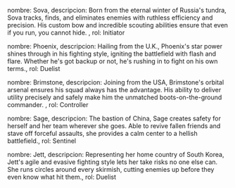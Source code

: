 nombre: Sova,
descripcion: Born from the eternal winter of Russia's tundra, Sova tracks, finds, and eliminates enemies with ruthless efficiency and precision. His custom bow and incredible scouting abilities ensure that even if you run, you cannot hide. ,
rol: Initiator


nombre: Phoenix,
descripcion: Hailing from the U.K., Phoenix's star power shines through in his fighting style, igniting the battlefield with flash and flare. Whether he's got backup or not, he's rushing in to fight on his own terms.,
rol: Duelist


nombre: Brimstone,
descripcion: Joining from the USA, Brimstone's orbital arsenal ensures his squad always has the advantage. His ability to deliver utility precisely and safely make him the unmatched boots-on-the-ground commander.  ,
rol: Controller


nombre: Sage,
descripcion: The bastion of China, Sage creates safety for herself and her team wherever she goes. Able to revive fallen friends and stave off forceful assaults, she provides a calm center to a hellish battlefield.,
rol: Sentinel


nombre: Jett,
descripcion: Representing her home country of South Korea, Jett's agile and evasive fighting style lets her take risks no one else can. She runs circles around every skirmish, cutting enemies up before they even know what hit them.,
rol: Duelist
    
